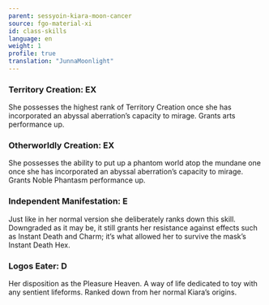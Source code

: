 ```yaml
---
parent: sessyoin-kiara-moon-cancer
source: fgo-material-xi
id: class-skills
language: en
weight: 1
profile: true
translation: "JunnaMoonlight"
---
```


### Territory Creation: EX

She possesses the highest rank of Territory Creation once she has incorporated an abyssal aberration’s capacity to mirage.
Grants arts performance up.

### Otherworldly Creation: EX

She possesses the ability to put up a phantom world atop the mundane one once she has incorporated an abyssal aberration’s capacity to mirage.
Grants Noble Phantasm performance up.

### Independent Manifestation: E

Just like in her normal version she deliberately ranks down this skill. Downgraded as it may be, it still grants her resistance against effects such as Instant Death and Charm; it’s what allowed her to survive the mask’s Instant Death Hex.

### Logos Eater: D

Her disposition as the Pleasure Heaven. A way of life dedicated to toy with any sentient lifeforms. Ranked down from her normal Kiara’s origins.
